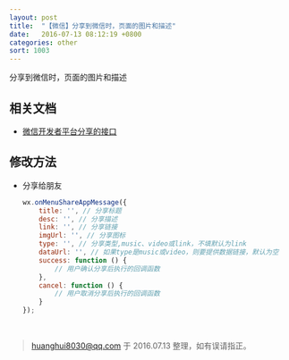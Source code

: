 ```yaml
---
layout: post
title:  "【微信】分享到微信时，页面的图片和描述"
date:   2016-07-13 08:12:19 +0800
categories: other
sort: 1003
---
```


分享到微信时，页面的图片和描述

## 相关文档

- [微信开发者平台分享的接口](http://mp.weixin.qq.com/wiki/11/74ad127cc054f6b80759c40f77ec03db.html#.E8.8E.B7.E5.8F.96.E2.80.9C.E5.88.86.E4.BA.AB.E5.88.B0.E6.9C.8B.E5.8F.8B.E5.9C.88.E2.80.9D.E6.8C.89.E9.92.AE.E7.82.B9.E5.87.BB.E7.8A.B6.E6.80.81.E5.8F.8A.E8.87.AA.E5.AE.9A.E4.B9.89.E5.88.86.E4.BA.AB.E5.86.85.E5.AE.B9.E6.8E.A5.E5.8F.A3)

## 修改方法

- 分享给朋友

  ```js
  wx.onMenuShareAppMessage({
      title: '', // 分享标题
      desc: '', // 分享描述
      link: '', // 分享链接
      imgUrl: '', // 分享图标
      type: '', // 分享类型,music、video或link，不填默认为link
      dataUrl: '', // 如果type是music或video，则要提供数据链接，默认为空
      success: function () { 
          // 用户确认分享后执行的回调函数
      },
      cancel: function () { 
          // 用户取消分享后执行的回调函数
      }
  });
  ```

  ​

> huanghui8030@qq.com 于 2016.07.13 整理，如有误请指正。